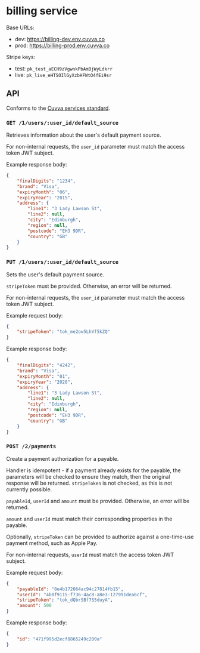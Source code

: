# billing service

Base URLs:

- dev: https://billing-dev.env.cuvva.co
- prod: https://billing-prod.env.cuvva.co

Stripe keys:

- test: `pk_test_aECH9zVgwnkPbAmBjWyLdkrr`
- live: `pk_live_eHTSOIlGyXzbHFWtO4fEi9sr`

## API

Conforms to the [Cuvva services standard][1].

### `GET /1/users/:user_id/default_source`

Retrieves information about the user's default payment source.

For non-internal requests, the `user_id` parameter must match the access token
JWT subject.

Example response body:

```json
{
	"finalDigits": "1234",
	"brand": "Visa",
	"expiryMonth": "06",
	"expiryYear": "2015",
	"address": {
		"line1": "3 Lady Lawson St",
		"line2": null,
		"city": "Edinburgh",
		"region": null,
		"postcode": "EH3 9DR",
		"country": "GB"
	}
}
```

### `PUT /1/users/:user_id/default_source`

Sets the user's default payment source.

`stripeToken` must be provided. Otherwise, an error will be returned.

For non-internal requests, the `user_id` parameter must match the access token
JWT subject.

Example request body:

```json
{
	"stripeToken": "tok_me2ow5LhVf5kZQ"
}
```

Example response body:

```json
{
	"finalDigits": "4242",
	"brand": "Visa",
	"expiryMonth": "01",
	"expiryYear": "2020",
	"address": {
		"line1": "3 Lady Lawson St",
		"line2": null,
		"city": "Edinburgh",
		"region": null,
		"postcode": "EH3 9DR",
		"country": "GB"
	}
}
```

### `POST /2/payments`

Create a payment authorization for a payable.

Handler is idempotent - if a payment already exists for the payable, the
parameters will be checked to ensure they match, then the original response will
be returned. `stripeToken` is not checked, as this is not currently possible.

`payableId`, `userId` and `amount` must be provided. Otherwise, an error will be
returned.

`amount` and `userId` must match their corresponding properties in the payable.

Optionally, `stripeToken` can be provided to authorize against a one-time-use
payment method, such as Apple Pay.

For non-internal requests, `userId` must match the access token JWT subject.

Example request body:

```json
{
	"payableId": "8e4b172064ac94c27814fb15",
	"userId": "4b0f9115-f736-4ac8-a8e3-127991dea6cf",
	"stripeToken": "tok_dQbrSBf7S5duyA",
	"amount": 500
}
```

Example response body:

```json
{
	"id": "471f995d2ecf8865249c200a"
}
```

[1]: https://github.com/cuvva/standards/blob/master/services.md
